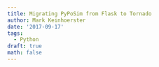 ```yaml
---
title: Migrating PyPoSim from Flask to Tornado
author: Mark Keinhoerster
date: '2017-09-17'
tags:
  - Python
draft: true
math: false
---
```


